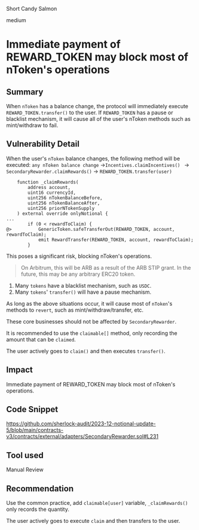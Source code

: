 Short Candy Salmon

medium

# Immediate payment of REWARD_TOKEN may block most of nToken's operations

## Summary
When `nToken` has a balance change, the protocol will immediately execute `REWARD_TOKEN.transfer()` to the user. 
If `REWARD_TOKEN` has a pause or blacklist mechanism, it will cause all of the user's nToken methods such as mint/withdraw to fail.

## Vulnerability Detail
When the user's `nToken` balance changes, the following method will be executed:
`any nToken balance change` ->`Incentives.claimIncentives() ` -> `SecondaryRewarder.claimRewards()` -> `REWARD_TOKEN.transfer(user)`
```solidity
    function _claimRewards(
        address account,
        uint16 currencyId,
        uint256 nTokenBalanceBefore,
        uint256 nTokenBalanceAfter,
        uint256 priorNTokenSupply
    ) external override onlyNotional {
...
        if (0 < rewardToClaim) {
@>          GenericToken.safeTransferOut(REWARD_TOKEN, account, rewardToClaim);
            emit RewardTransfer(REWARD_TOKEN, account, rewardToClaim);
        }
```

This poses a significant risk, blocking nToken's operations.
>On Arbitrum, this will be ARB as a result of the ARB STIP grant. In the future, this may be any arbitrary ERC20 token.

1. Many `tokens` have a blacklist mechanism, such as `USDC`.
2. Many `tokens`' `transfer()` will have a pause mechanism.

As long as the above situations occur, it will cause most of `nToken`'s methods to `revert`, such as mint/withdraw/transfer, etc.

These core businesses should not be affected by `SecondaryRewarder`.

It is recommended to use the `claimable[]` method, only recording the amount that can be `claimed`.

The user actively goes to `claim()` and then executes `transfer()`.

## Impact
Immediate payment of REWARD_TOKEN may block most of nToken's operations.

## Code Snippet

https://github.com/sherlock-audit/2023-12-notional-update-5/blob/main/contracts-v3/contracts/external/adapters/SecondaryRewarder.sol#L231

## Tool used

Manual Review

## Recommendation

Use the common practice, add `claimable[user]` variable, `_claimRewards()` only records the quantity.

The user actively goes to execute `claim` and then transfers to the user.